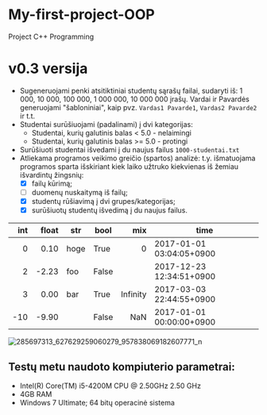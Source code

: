 # My-first-project-OOP #
Project C++ Programming

# v0.3 versija #
* Sugeneruojami penki atsitiktiniai studentų sąrašų failai, sudaryti iš: 1 000, 10 000, 100 000, 1 000 000, 10 000 000 įrašų. Vardai ir Pavardės generuojami "šabloniniai", kaip pvz. `Vardas1 Pavarde1`, `Vardas2 Pavarde2` ir t.t.
* Studentai surūšiuojami (padalinami) į dvi kategorijas:
  * Studentai, kurių galutinis balas < 5.0 - nelaimingi
  * Studentai, kurių galutinis balas >= 5.0 - protingi
* Surūšiuoti studentai išvedami į du naujus failus `1000-studentai.txt`
* Atliekama programos veikimo greičio (spartos) analizė: t.y. išmatuojama programos sparta išskiriant kiek laiko užtruko kiekvienas iš žemiau išvardintų žingsnių:
    - [x] failų kūrimą;
    - [ ] duomenų nuskaitymą iš failų;
    - [x] studentų rūšiavimą į dvi grupes/kategorijas;
    - [x] surūšiuotų studentų išvedimą į du naujus failus.

|int|float|str |bool |  mix   |          time          |
|--:|----:|----|-----|-------:|------------------------|
|  0| 0.10|hoge|True |       0|2017-01-01 03:04:05+0900|
|  2|-2.23|foo |False|        |2017-12-23 12:34:51+0900|
|  3| 0.00|bar |True |Infinity|2017-03-03 22:44:55+0900|
|-10|-9.90|    |False|     NaN|2017-01-01 00:00:00+0900|


![285697313_627629259060279_957838069182607771_n](https://user-images.githubusercontent.com/72965991/195760793-ea7b354f-496f-4786-8d20-58b0f01ff2e5.png)


## Testų metu naudoto kompiuterio parametrai: ##

* Intel(R) Core(TM) i5-4200M CPU @ 2.50GHz 2.50 GHz
* 4GB RAM
* Windows 7 Ultimate; 64 bitų operacinė sistema
